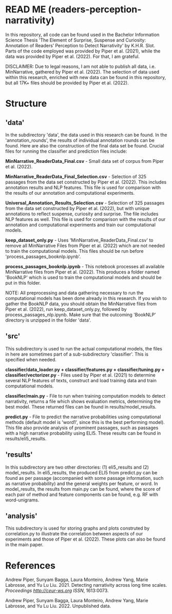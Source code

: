 # READ ME (readers-perception-narrativity)
In this repository, all code can be found used in the Bachelor Information Science Thesis 'The Element of Surprise, Suspense and Curiosity: Annotation of Readers’ Perception to Detect Narrativity' by K.H.R. Slot. Parts of the code employed was provided by Piper et al. (2021), while the data was provided by Piper et al. (2022). For that, I am grateful.

DISCLAIMER: Due to legal reasons, I am not able to publish all data, i.e. MinNarrative, gathered by Piper et al. (2022). The selection of data used within this research, enriched with new data can be found in this repository, but all 17K+ files should be provided by Piper et al. (2022).


# Structure
## 'data'
In the subdirectory 'data', the data used in this research can be found. In the 'annotation_rounds', the results of individual annotation rounds can be found. Here are also the construction of the final data set be found. Crucial files for running the classifier and prediction files include:

**MinNarrative_ReaderData_Final.csv** - Small data set of corpus from Piper et al. (2022).

**MinNarrative_ReaderData_Final_Selection.csv** - Selection of 325 passages from the data set constructed by Piper et al. (2022). This includes annotation results and NLP features. This file is used for comparison with the results of our annotation and computational experiments.

**Universal_Annotation_Results_Selection.csv** - Selection of 325 passages from the data set constructed by Piper et al. (2022), but with unique annotations to reflect suspense, curiosity and surprise. The file includes NLP features as well. This file is used for comparison with the results of our annotation and computational experiments and train our computational models.

**keep_dataset_only.py** - Uses 'MinNarrative_ReaderData_Final.csv' to remove all MinNarrative Files from Piper et al. (2022) which are not needed to train the computational models. This files should be run before 'process_passages_booknlp.ipynb'.

**process_passages_booknlp.ipynb** - This notebook processes all available MinNarrative files from Piper et al. (2022). This produces a folder named 'BookNLP' which is used to train the computational models and should be put in this folder.

NOTE: All preprocessing and data gathering necessary to run the computational models has been done already in this research. If you wish to gather the BookNLP data, you should obtain the MinNarrative files from Piper et al. (2022), run keep_dataset_only.py, followed by process_passages_nlp.ipynb. Make sure that the outcoming 'BookNLP' directory is unzipped in the folder 'data'.


## 'src'
This subdirectory is used to run the actual computational models, the files in here are sometimes part of a sub-subdirectory 'classifier'. This is specified when needed.

**classifier/data_loader.py + classifier/features.py + classifier/tuning.py + classifier/vectorizer.py** - Files used by Piper et al. (2021) to determine several NLP features of texts, construct and load training data and train computational models.

**classifier/main.py** - File to run when training computation models to detect narrativity, returns a file which shows evaluation metrics, determining the best model. These returned files can be found in results/model_results.

**predict.py** - File to predict the narrative probabilities using computational methods (default model is 'word1', since this is the best performing model). This file also provide analysis of prominent passages, such as passages with a high narrative probability using ELI5. These results can be found in results/eli5_results.

## 'results'
In this subdirectory are two other directories: (1) eli5_results and (2) model_results. In eli5_results, the produced ELI5 from predict.py can be found as per passage (accompanied with some passage information, such as narrative probability) and the general weights per feature, or word. In model_results, the results from main.py can be found, where the score of each pair of method and feature components can be found, e.g. RF with word-unigrams.

## 'analysis'
This subdirectory is used for storing graphs and plots construted by correlation.py to illustrate the correlation between aspects of our experiments and those of Piper et al. (2022). These plots can also be found in the main paper.

# References
Andrew Piper, Sunyam Bagga, Laura Monteiro, Andrew Yang, Marie Labrosse, and Yu Lu Liu. 2021. Detecting narrativity across long time scales. *Proceedings http://ceur-ws.org ISSN*, 1613:0073.

Andrew Piper, Sunyam Bagga, Laura Monteiro, Andrew Yang, Marie Labrosse, and Yu Lu Liu. 2022. Unpublished data.
